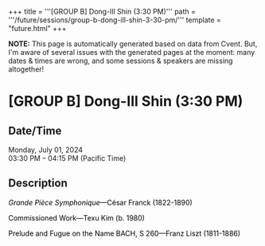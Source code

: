 +++
title = '''[GROUP B] Dong-Ill Shin (3:30 PM)'''
path = '''/future/sessions/group-b-dong-ill-shin-3-30-pm/'''
template = "future.html"
+++

<p class="todo">
<strong>NOTE:</strong> This page is automatically generated based on data from Cvent.
But, I'm aware of several issues with the generated pages at the moment:
many dates & times are wrong, and some sessions & speakers are missing altogether!
</p>

<h1>[GROUP B] Dong-Ill Shin (3:30 PM)</h1>
<h2>Date/Time</h2>
<p>Monday, July 01, 2024<br>
03:30 PM – 04:15 PM (Pacific Time)</p>
<h2>Description</h2>
<div class="ag87-crtemvc-hsbk"><div class="css-vsf5of"><p style="text-align:left;" class="carina-rte-public-DraftStyleDefault-block"><span style="color: black;"><span style="font-style: italic;">Grande Pièce Symphonique</span>—César Franck (1822-1890)</span> &nbsp;&nbsp;</p><p style="text-align:left;" class="carina-rte-public-DraftStyleDefault-block"><span style="color: black;">Commissioned Work—Texu Kim (b. 1980)</span></p><p style="text-align:left;" class="carina-rte-public-DraftStyleDefault-block"><span style="color: black;">Prelude and Fugue on the Name BACH, S 260—Franz Liszt (1811-1886)</span></p><p style="text-align:left;" class="carina-rte-public-DraftStyleDefault-block">&nbsp;</p><p style="text-align:left;" class="carina-rte-public-DraftStyleDefault-block">&nbsp;</p></div></div>

